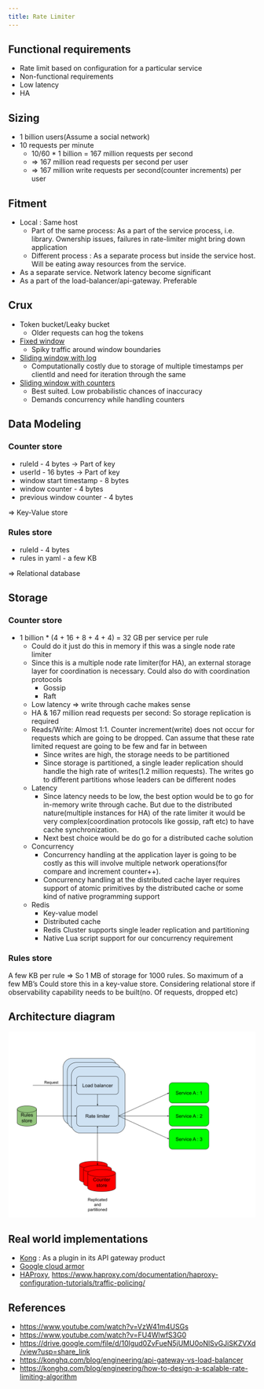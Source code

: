 ```yaml
---
title: Rate Limiter
---
```


## Functional requirements
* Rate limit based on configuration for a particular service
* Non-functional requirements
* Low latency
* HA

## Sizing
* 1 billion users(Assume a social network)
* 10 requests per minute
  * 10/60 * 1 billion = 167 million requests per second
  * => 167 million read requests per second per user
  * => 167 million write requests per second(counter increments) per user

## Fitment
* Local : Same host
  * Part of the same process: As a part of the service process, i.e. library. Ownership issues, failures in rate-limiter might bring down application
  * Different process : As a separate process but inside the service host. Will be eating away resources from the service.
* As a separate service. Network latency become significant
* As a part of the load-balancer/api-gateway. Preferable

## Crux
* Token bucket/Leaky bucket
  * Older requests can hog the tokens
* [Fixed window](https://github.com/AbhijithMadhav/problem-solving/blob/main/src/main/java/org/am/rate_limiting/FixedWindow.java)
  * Spiky traffic around window boundaries
* [Sliding window with log](https://github.com/AbhijithMadhav/problem-solving/blob/main/src/main/java/org/am/rate_limiting/SlidingWindowLog.java)
  * Computationally costly due to storage of multiple timestamps per clientId and need for iteration through the same
* [Sliding window with counters](https://github.com/AbhijithMadhav/problem-solving/blob/main/src/main/java/org/am/rate_limiting/SlidingWindowCounter.java)
  * Best suited. Low probabilistic chances of inaccuracy
  * Demands concurrency while handling counters

## Data Modeling
### Counter store
* ruleId - 4 bytes -> Part of key
* userId - 16 bytes -> Part of key
* window start timestamp - 8 bytes
* window counter - 4 bytes
* previous window counter - 4 bytes

=> Key-Value store

### Rules store
* ruleId - 4 bytes
* rules in yaml - a few KB

=> Relational database

## Storage
### Counter store
* 1 billion * (4 + 16 + 8 + 4 + 4) = 32 GB per service per rule
  * Could do it just do this in memory if this was a single node rate limiter
  * Since this is a multiple node rate limiter(for HA), an external storage layer for coordination is necessary. Could also do with coordination protocols
    * Gossip
    * Raft
  * Low latency => write through cache makes sense
  * HA & 167 million read requests per second: So storage replication is required
  * Reads/Write: Almost 1:1. Counter increment(write) does not occur for requests which are going to be dropped. Can assume that these rate limited request are going to be few and far in between
    * Since writes are high, the storage needs to be partitioned
    * Since storage is partitioned, a single leader replication should handle the high rate of writes(1.2 million requests). The writes go to different partitions whose leaders can be different nodes
  * Latency
    * Since latency needs to be low, the best option would be to go for in-memory write through cache. But due to the distributed nature(multiple instances for HA) of the rate limiter it would be very complex(coordination protocols like gossip, raft etc) to have cache synchronization.
    * Next best choice would be do go for a distributed cache solution
  * Concurrency
    * Concurrency handling at the application layer is going to be costly as this will involve multiple network operations(for compare and increment counter++).
    * Concurrency handling at the distributed cache layer requires support of atomic primitives by the distributed cache or some kind of native programming support
  * Redis
    * Key-value model
    * Distributed cache
    * Redis Cluster supports single leader replication and partitioning
    * Native Lua script support for our concurrency requirement

### Rules store
A few KB per rule => So 1 MB of storage for 1000 rules. So maximum of a few MB’s
Could store this in a key-value store.
Considering relational store if observability capability needs to be built(no. Of requests, dropped etc)

## Architecture diagram
![rate-limiter](../../assets/images/rate-limiter.svg)

## Real world implementations
* [Kong](https://docs.konghq.com/gateway/latest/get-started/rate-limiting/) : As a plugin in its API gateway product
* [Google cloud armor](https://cloud.google.com/armor/docs/rate-limiting-overview)
* [HAProxy](https://www.haproxy.com/blog/four-examples-of-haproxy-rate-limiting), https://www.haproxy.com/documentation/haproxy-configuration-tutorials/traffic-policing/

## References
* https://www.youtube.com/watch?v=VzW41m4USGs
* https://www.youtube.com/watch?v=FU4WlwfS3G0
* https://drive.google.com/file/d/10lgud0ZvFueN5jUMU0oNlSvGJiSKZVXd/view?usp=share_link
* https://konghq.com/blog/engineering/api-gateway-vs-load-balancer
* https://konghq.com/blog/engineering/how-to-design-a-scalable-rate-limiting-algorithm
